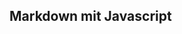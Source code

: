 ## Markdown mit Javascript

<div id="text"></div>
 
<script>
document.getElementById("text").innerHTML = "Text added by JavaScript code";
</script>
 



 


